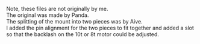 Note, these files are not originally by me.  
The original was made by Panda.  
The splitting of the mount into two pieces was by Aive.  
I added the pin alignment for the two pieces to fit together and added a slot so that the backlash on the 10t or 8t motor could be adjusted.
